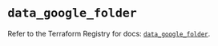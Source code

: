# `data_google_folder`

Refer to the Terraform Registry for docs: [`data_google_folder`](https://registry.terraform.io/providers/hashicorp/google-beta/5.22.0/docs/data-sources/google_folder).
